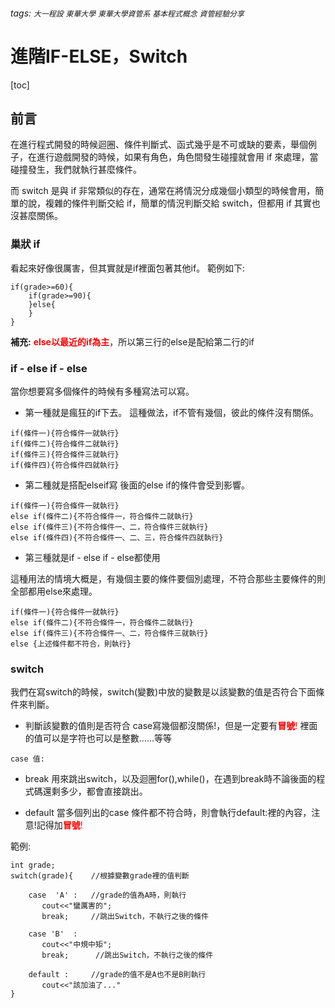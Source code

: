 ###### tags: `大一程設` `東華大學` `東華大學資管系` `基本程式概念` `資管經驗分享`

進階IF-ELSE，Switch
===

[toc]

## 前言

在進行程式開發的時候迴圈、條件判斷式、函式幾乎是不可或缺的要素，舉個例子，在進行遊戲開發的時候，如果有角色，角色間發生碰撞就會用 if 來處理，當碰撞發生，我們就執行甚麼條件。

而 switch 是與 if 非常類似的存在，通常在將情況分成幾個小類型的時候會用，簡單的說，複雜的條件判斷交給 if，簡單的情況判斷交給 switch，但都用 if 其實也沒甚麼關係。

### 巢狀 if

看起來好像很厲害，但其實就是if裡面包著其他if。
範例如下:

```csharp=
if(grade>=60){
    if(grade>=90){
    }else{
    }
}
```
**補充:** <span style="color:red;">**else以最近的if為主**</span>，所以第三行的else是配給第二行的if

### if - else if - else
當你想要寫多個條件的時候有多種寫法可以寫。

- 第一種就是瘋狂的if下去。
這種做法，if不管有幾個，彼此的條件沒有關係。
```cpp=
if(條件一){符合條件一就執行}
if(條件二){符合條件二就執行}
if(條件三){符合條件三就執行}
if(條件四){符合條件四就執行}
```
- 第二種就是搭配elseif寫
後面的else if的條件會受到影響。
```cpp=
if(條件一){符合條件一就執行}
else if(條件二){不符合條件一，符合條件二就執行}
else if(條件三){不符合條件一、二，符合條件三就執行}
else if(條件四){不符合條件一、二、三，符合條件四就執行}
```
- 第三種就是if - else if - else都使用

這種用法的情境大概是，有幾個主要的條件要個別處理，不符合那些主要條件的則全部都用else來處理。

```cpp=
if(條件一){符合條件一就執行}
else if(條件二){不符合條件一，符合條件二就執行}
else if(條件三){不符合條件一、二，符合條件三就執行}
else {上述條件都不符合，則執行}
```
### switch
我們在寫switch的時候，switch(變數)中放的變數是以該變數的值是否符合下面條件來判斷。

- 判斷該變數的值則是否符合
case寫幾個都沒關係!，但是一定要有<span style="color:red;">**冒號**! </span>
裡面的值可以是字符也可以是整數......等等

```cpp=
case 值:
```
- break
    用來跳出switch，以及迴圈for(),while()，在遇到break時不論後面的程式碼還剩多少，都會直接跳出。
    
- default
    當多個列出的case 條件都不符合時，則會執行default:裡的內容，注意!記得加<span style="color:red;">**冒號**! </span>
    
範例:
```cpp=
int grade;
switch(grade){    //根據變數grade裡的值判斷

    case  'A' :   //grade的值為A時，則執行
       cout<<"蠻厲害的";
       break;     //跳出Switch，不執行之後的條件
       
    case 'B'  :
       cout<<"中規中矩";
       break;      //跳出Switch，不執行之後的條件
  
    default :     //grade的值不是A也不是B則執行
       cout<<"該加油了..."
}
```
